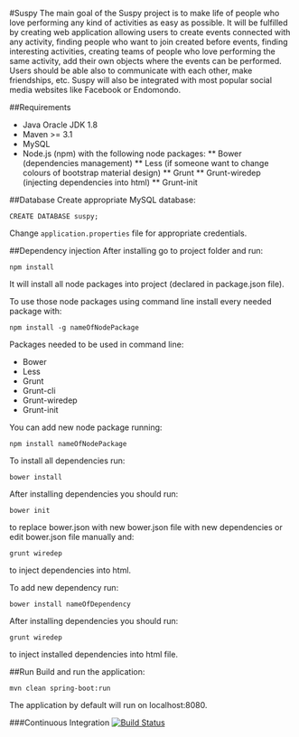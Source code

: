 #Suspy
The main goal of the Suspy project is to make life of people who love performing any kind of
activities as easy as possible. It will be fulfilled by creating web application allowing users to create events
connected with any activity, finding people who want to join created before events, finding interesting
activities, creating teams of people who love performing the same activity, add their own objects where the
events can be performed. Users should be able also to communicate with each other, make friendships, etc.
Suspy will also be integrated with most popular social media websites like Facebook or Endomondo.

##Requirements
* Java Oracle JDK 1.8
* Maven >= 3.1
* MySQL
* Node.js (npm) with the following node packages:
** Bower (dependencies management)
** Less (if someone want to change colours of bootstrap material design)
** Grunt
** Grunt-wiredep (injecting dependencies into html)
** Grunt-init


##Database
Create appropriate MySQL database:

```
CREATE DATABASE suspy;
```

Change ```application.properties``` file for appropriate credentials.

##Dependency injection
After installing go to project folder and run:
 ```
 npm install
 ```
It will install all node packages into project (declared in package.json file).

To use those node packages using command line install every needed package with:
 ```
 npm install -g nameOfNodePackage
 ```

 Packages needed to be used in command line:
 * Bower
 * Less
 * Grunt
 * Grunt-cli
 * Grunt-wiredep
 * Grunt-init

You can add new node package running:
 ```
 npm install nameOfNodePackage
 ```

To install all dependencies run:
```
bower install
```
After installing dependencies you should run:
```
bower init
 ```
 to replace bower.json with new bower.json file with new dependencies or edit bower.json
 file manually and:
 ```
grunt wiredep
 ```
 to inject dependencies into html.

To add new dependency run:
 ```
 bower install nameOfDependency
 ```



After installing dependencies you should run:
```
grunt wiredep
```
to inject installed dependencies into html file.


##Run
Build and run the application:

```
mvn clean spring-boot:run
```

The application by default will run on localhost:8080.

###Continuous Integration
[![Build Status](https://travis-ci.org/khozzy/suspy.png)](https://travis-ci.org/khozzy/suspy)
